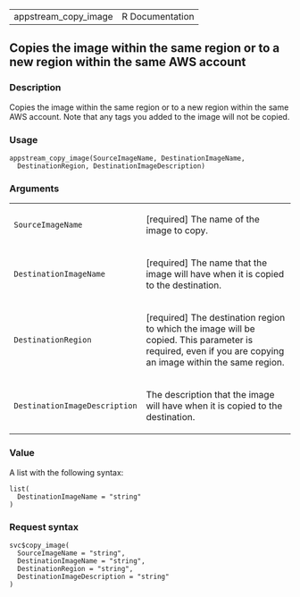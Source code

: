<table style="width: 100%;">
<tbody>
<tr class="odd">
<td>appstream_copy_image</td>
<td style="text-align: right;">R Documentation</td>
</tr>
</tbody>
</table>

## Copies the image within the same region or to a new region within the same AWS account

### Description

Copies the image within the same region or to a new region within the
same AWS account. Note that any tags you added to the image will not be
copied.

### Usage

    appstream_copy_image(SourceImageName, DestinationImageName,
      DestinationRegion, DestinationImageDescription)

### Arguments

<table>
<colgroup>
<col style="width: 35%" />
<col style="width: 65%" />
</colgroup>
<tbody>
<tr class="odd">
<td><code
id="appstream_copy_image_:_SourceImageName">SourceImageName</code></td>
<td><p>[required] The name of the image to copy.</p></td>
</tr>
<tr class="even">
<td><code
id="appstream_copy_image_:_DestinationImageName">DestinationImageName</code></td>
<td><p>[required] The name that the image will have when it is copied to
the destination.</p></td>
</tr>
<tr class="odd">
<td><code
id="appstream_copy_image_:_DestinationRegion">DestinationRegion</code></td>
<td><p>[required] The destination region to which the image will be
copied. This parameter is required, even if you are copying an image
within the same region.</p></td>
</tr>
<tr class="even">
<td><code
id="appstream_copy_image_:_DestinationImageDescription">DestinationImageDescription</code></td>
<td><p>The description that the image will have when it is copied to the
destination.</p></td>
</tr>
</tbody>
</table>

### Value

A list with the following syntax:

    list(
      DestinationImageName = "string"
    )

### Request syntax

    svc$copy_image(
      SourceImageName = "string",
      DestinationImageName = "string",
      DestinationRegion = "string",
      DestinationImageDescription = "string"
    )
